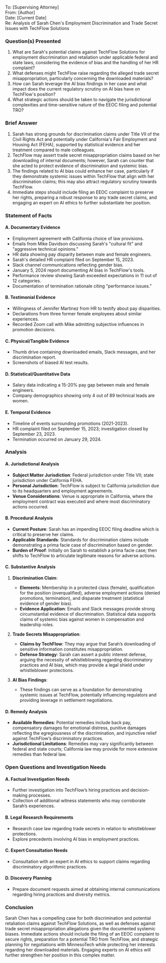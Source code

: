 To:      [Supervising Attorney]  
From:    [Author]  
Date:    [Current Date]  
Re:      Analysis of Sarah Chen's Employment Discrimination and Trade Secret Issues with TechFlow Solutions  

### Question(s) Presented
1. What are Sarah's potential claims against TechFlow Solutions for employment discrimination and retaliation under applicable federal and state laws, considering the evidence of bias and the handling of her HR complaint?
2. What defenses might TechFlow raise regarding the alleged trade secret misappropriation, particularly concerning the downloaded materials?
3. How can Sarah leverage the AI bias findings in her case and what impact does the current regulatory scrutiny on AI bias have on TechFlow's position?
4. What strategic actions should be taken to navigate the jurisdictional complexities and time-sensitive nature of the EEOC filing and potential TRO?

### Brief Answer
1. Sarah has strong grounds for discrimination claims under Title VII of the Civil Rights Act and potentially under California's Fair Employment and Housing Act (FEHA), supported by statistical evidence and her treatment compared to male colleagues.
2. TechFlow may assert trade secret misappropriation claims based on her downloading of internal documents; however, Sarah can counter that she acted to protect evidence of discrimination and systemic bias.
3. The findings related to AI bias could enhance her case, particularly if they demonstrate systemic issues within TechFlow that align with her discrimination claims; this may also attract regulatory scrutiny towards TechFlow.
4. Immediate steps should include filing an EEOC complaint to preserve her rights, preparing a robust response to any trade secret claims, and engaging an expert on AI ethics to further substantiate her position.

### Statement of Facts

#### A. Documentary Evidence
- Employment agreement with California choice of law provisions.
- Emails from Mike Davidson discussing Sarah's "cultural fit" and "aggressive technical opinions."
- HR data showing pay disparity between male and female engineers.
- Sarah's detailed HR complaint filed on September 15, 2023.
- Slack channel communications reflecting gender bias.
- January 5, 2024 report documenting AI bias in TechFlow's tools.
- Performance review showing Sarah exceeded expectations in 11 out of 12 categories.
- Documentation of termination rationale citing "performance issues."

#### B. Testimonial Evidence
- Willingness of Jennifer Martinez from HR to testify about pay disparities.
- Declarations from three former female employees about similar experiences.
- Recorded Zoom call with Mike admitting subjective influences in promotion decisions.

#### C. Physical/Tangible Evidence
- Thumb drive containing downloaded emails, Slack messages, and her discrimination report.
- Screenshots of biased AI test results.

#### D. Statistical/Quantitative Data
- Salary data indicating a 15-20% pay gap between male and female engineers.
- Company demographics showing only 4 out of 89 technical leads are women.

#### E. Temporal Evidence
- Timeline of events surrounding promotions (2021-2023).
- HR complaint filed on September 15, 2023; investigation closed by September 23, 2023.
- Termination occurred on January 29, 2024.

### Analysis

#### A. Jurisdictional Analysis
- **Subject Matter Jurisdiction**: Federal jurisdiction under Title VII; state jurisdiction under California FEHA.
- **Personal Jurisdiction**: TechFlow is subject to California jurisdiction due to its headquarters and employment agreements.
- **Venue Considerations**: Venue is appropriate in California, where the employment contract was executed and where most discriminatory actions occurred.

#### B. Procedural Analysis
- **Current Posture**: Sarah has an impending EEOC filing deadline which is critical to preserve her claims.
- **Applicable Standards**: Standards for discrimination claims include demonstrating a prima facie case of discrimination based on gender.
- **Burden of Proof**: Initially on Sarah to establish a prima facie case; then shifts to TechFlow to articulate legitimate reasons for adverse actions.

#### C. Substantive Analysis
1. **Discrimination Claim**:
   - **Elements**: Membership in a protected class (female), qualification for the position (overqualified), adverse employment actions (denied promotions, termination), and disparate treatment (statistical evidence of gender bias).
   - **Evidence Application**: Emails and Slack messages provide strong circumstantial evidence of discrimination. Statistical data supports claims of systemic bias against women in compensation and leadership roles.

2. **Trade Secrets Misappropriation**:
   - **Claims by TechFlow**: They may argue that Sarah’s downloading of sensitive information constitutes misappropriation.
   - **Defense Strategy**: Sarah can assert a public interest defense, arguing the necessity of whistleblowing regarding discriminatory practices and AI bias, which may provide a legal shield under whistleblower protections.

3. **AI Bias Findings**:
   - These findings can serve as a foundation for demonstrating systemic issues at TechFlow, potentially influencing regulators and providing leverage in settlement negotiations.

#### D. Remedy Analysis
- **Available Remedies**: Potential remedies include back pay, compensatory damages for emotional distress, punitive damages reflecting the egregiousness of the discrimination, and injunctive relief against TechFlow’s discriminatory practices.
- **Jurisdictional Limitations**: Remedies may vary significantly between federal and state courts; California law may provide for more extensive remedies than federal law.

### Open Questions and Investigation Needs

#### A. Factual Investigation Needs
- Further investigation into TechFlow’s hiring practices and decision-making processes.
- Collection of additional witness statements who may corroborate Sarah’s experiences.

#### B. Legal Research Requirements
- Research case law regarding trade secrets in relation to whistleblower protections.
- Explore precedents involving AI bias in employment practices.

#### C. Expert Consultation Needs
- Consultation with an expert in AI ethics to support claims regarding discriminatory algorithmic practices.

#### D. Discovery Planning
- Prepare document requests aimed at obtaining internal communications regarding hiring practices and diversity metrics.

### Conclusion
Sarah Chen has a compelling case for both discrimination and potential retaliation claims against TechFlow Solutions, as well as defenses against trade secret misappropriation allegations given the documented systemic biases. Immediate actions should include the filing of an EEOC complaint to secure rights, preparation for a potential TRO from TechFlow, and strategic planning for negotiations with MinnesoTech while protecting her interests regarding her downloaded materials. Engaging experts on AI ethics will further strengthen her position in this complex matter.